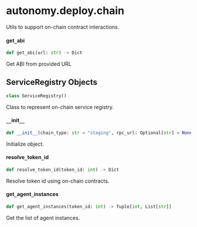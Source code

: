 <a id="autonomy.deploy.chain"></a>

# autonomy.deploy.chain

Utils to support on-chain contract interactions.

<a id="autonomy.deploy.chain.get_abi"></a>

#### get`_`abi

```python
def get_abi(url: str) -> Dict
```

Get ABI from provided URL

<a id="autonomy.deploy.chain.ServiceRegistry"></a>

## ServiceRegistry Objects

```python
class ServiceRegistry()
```

Class to represent on-chain service registry.

<a id="autonomy.deploy.chain.ServiceRegistry.__init__"></a>

#### `__`init`__`

```python
def __init__(chain_type: str = "staging", rpc_url: Optional[str] = None, service_contract_address: Optional[str] = None) -> None
```

Initialize object.

<a id="autonomy.deploy.chain.ServiceRegistry.resolve_token_id"></a>

#### resolve`_`token`_`id

```python
def resolve_token_id(token_id: int) -> Dict
```

Resolve token id using on-chain contracts.

<a id="autonomy.deploy.chain.ServiceRegistry.get_agent_instances"></a>

#### get`_`agent`_`instances

```python
def get_agent_instances(token_id: int) -> Tuple[int, List[str]]
```

Get the list of agent instances.

